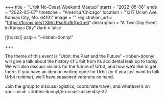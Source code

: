 +++
title = "Urbit No-Coast Weekend Meetup"
starts = "2022-05-06"
ends = "2022-05-07"
timezone = "America/Chicago"
location = "1317 Union Ave. Kansas City, Mo. 64101"
image = ""
registration_url = "https://forms.gle/TXMrLPsnSURrXpGm6"
description = "A Two-Day Event in Kansas City"
dark = false


[[hosts]]
patp = "~ribben-donnyl"

+++

The theme of this event is “Urbit: the Past and the Future” ~ribben-donnyl will give a talk about the history of Urbit from its accidental leak up to today. We will also discuss visions for the future of Urbit, and how we’d like to get there. If you have an idea on writing code for Urbit (or if you just want to talk Urbit runtime), we’ll have seasoned veterans on hand.

Join the group to discuss logistics, coordinate travel, and whatever’s on your mind: ~ribben-donnyl/no-coast-assembly-22
